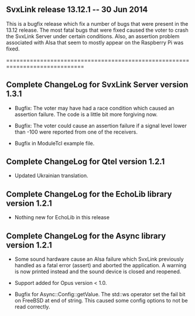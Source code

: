 SvxLink release 13.12.1 -- 30 Jun 2014
--------------------------------------

This is a bugfix release which fix a number of bugs that were present in the
13.12 release. The most fatal bugs that were fixed caused the voter to crash
the SvxLink Server under certain conditions. Also, an assertion problem
associated with Alsa that seem to mostly appear on the Raspberry Pi was fixed.

=============================================================================

Complete ChangeLog for SvxLink Server version 1.3.1
---------------------------------------------------

* Bugfix: The voter may have had a race condition which caused an assertion
  failure. The code is a little bit more forgiving now.

* Bugfix: The voter could cause an assertion failure if a signal level lower
  than -100 were reported from one of the receivers.

* Bugfix in ModuleTcl example file.



Complete ChangeLog for Qtel version 1.2.1
-----------------------------------------

* Updated Ukrainian translation.



Complete ChangeLog for the EchoLib library version 1.2.1
--------------------------------------------------------

* Nothing new for EchoLib in this release



Complete ChangeLog for the Async library version 1.2.1
------------------------------------------------------

* Some sound hardware cause an Alsa failure which SvxLink previously handled
  as a fatal error (assert) and aborted the application. A warning is now
  printed instead and the sound device is closed and reopened.

* Support added for Opus version < 1.0.

* Bugfix for Async::Config::getValue. The std::ws operator set the fail bit on
  FreeBSD at end of string. This caused some config options to not be read
  correctly.
